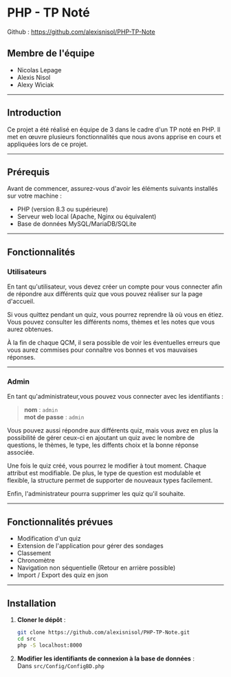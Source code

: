 # PHP - TP Noté
Github : https://github.com/alexisnisol/PHP-TP-Note


## Membre de l'équipe
- Nicolas Lepage  
- Alexis Nisol  
- Alexy Wiciak  

---

## Introduction
Ce projet a été réalisé en équipe de 3 dans le cadre d'un TP noté en PHP. Il met en œuvre plusieurs fonctionnalités que nous avons apprise en cours et appliquées lors de ce projet.

---

## Prérequis
Avant de commencer, assurez-vous d'avoir les éléments suivants installés sur votre machine :
- PHP (version 8.3 ou supérieure)
- Serveur web local (Apache, Nginx ou équivalent)
- Base de données MySQL/MariaDB/SQLite

---

## Fonctionnalités

### Utilisateurs

En tant qu'utilisateur, vous devez créer un compte pour vous connecter afin de répondre aux différents quiz que vous pouvez réaliser sur la page d'accueil.

Si vous quittez pendant un quiz, vous pourrez reprendre là où vous en étiez. Vous pouvez consulter les différents noms, thèmes et les notes que vous aurez obtenues.

À la fin de chaque QCM, il sera possible de voir les éventuelles erreurs que vous aurez commises pour connaître vos bonnes et vos mauvaises réponses.

---

### Admin

En tant qu'administrateur,vous pouvez vous connecter avec les identifiants :  
> **nom** : `admin`  
> **mot de passe** : `admin`

Vous pouvez aussi répondre aux différents quiz, mais vous avez en plus la possibilité de gérer ceux-ci en ajoutant un quiz avec le nombre de questions, le thèmes, le type, les diffents choix et la bonne réponse associée.

Une fois le quiz créé, vous pourrez le modifier à tout moment. Chaque attribut est modifiable. De plus, le type de question est modulable et flexible, la structure permet de supporter de nouveaux types facilement.

Enfin, l'administrateur pourra supprimer les quiz qu'il souhaite. 

---

## Fonctionnalités prévues

- Modification d'un quiz
- Extension de l'application pour gérer des sondages
- Classement
- Chronomètre
- Navigation non séquentielle (Retour en arrière possible)
- Import / Export des quiz en json

---

## Installation

1. **Cloner le dépôt** :
   ```bash
   git clone https://github.com/alexisnisol/PHP-TP-Note.git
   cd src
   php -S localhost:8000
   ```
2. **Modifier les identifiants de connexion à la base de données** :  
   Dans `src/Config/ConfigBD.php`
